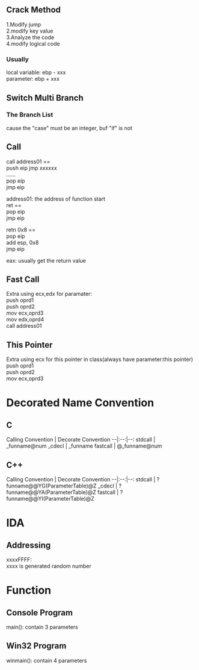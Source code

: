 ## Crack Method

1.Modify jump  
2.modify key value  
3.Analyze the code  
4.modify logical code  

### Usually

local variable: ebp - xxx  
parameter: ebp + xxx  

## Switch Multi Branch

### The Branch List

cause the "case" must be an integer, buf "if" is not


## Call

call address01 ==  
push eip
jmp xxxxxx  
......  
pop eip  
jmp eip  
  
address01: the address of function start  
ret ==  
pop eip  
jmp eip  

retn 0x8 ==  
pop eip  
add esp, 0x8  
jmp eip  

eax: usually get the return value  

## Fast Call

Extra using ecx,edx for paramater:  
push oprd1  
push oprd2  
mov ecx,oprd3  
mov edx,oprd4  
call address01  

## This Pointer

Extra using ecx for this pointer in class(always have parameter:this pointer)  
push oprd1  
push oprd2  
mov ecx,oprd3  

# Decorated Name Convention

## C

Calling Convention | Decorate Convention
--|:--:|--:
stdcall | \_funname@num
\_cdecl | \_funname
fastcall | @\_funname@num

## C++

Calling Convention | Decorate Convention
--|:--:|--:
stdcall | ?funname@@YG(ParameterTable)@Z
\_cdecl | ?funname@@YA(ParameterTable)@Z
fastcall | ?funname@@YI(ParameterTable)@Z

# IDA

## Addressing

xxxxFFFF:  
xxxx is generated random number  

# Function

## Console Program

main(): contain 3 parameters  

## Win32 Program

winmain(): contain 4 parameters  
